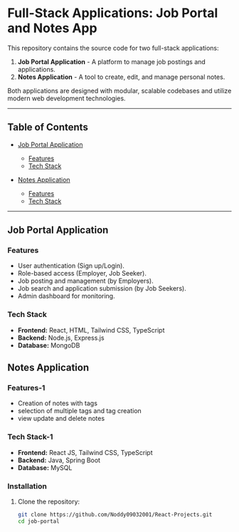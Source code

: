 # Full-Stack Applications: Job Portal and Notes App

This repository contains the source code for two full-stack applications:

1. **Job Portal Application** - A platform to manage job postings and applications.
2. **Notes Application** - A tool to create, edit, and manage personal notes.

Both applications are designed with modular, scalable codebases and utilize modern web development technologies.

---

## Table of Contents

- [Job Portal Application](#job-portal-application)
  - [Features](#features)
  - [Tech Stack](#tech-stack)
  
- [Notes Application](#notes-application)
  - [Features](#features-1)
  - [Tech Stack](#tech-stack-1)
---

## Job Portal Application

### Features

- User authentication (Sign up/Login).
- Role-based access (Employer, Job Seeker).
- Job posting and management (by Employers).
- Job search and application submission (by Job Seekers).
- Admin dashboard for monitoring.

### Tech Stack

- **Frontend:** React, HTML, Tailwind CSS, TypeScript
- **Backend:** Node.js, Express.js
- **Database:** MongoDB

## Notes Application

### Features-1

- Creation of notes with tags
- selection of multiple tags and tag creation
- view update and delete notes

### Tech Stack-1

- **Frontend:** React JS, Tailwind CSS, TypeScript
- **Backend:** Java, Spring Boot
- **Database:** MySQL

### Installation

1. Clone the repository:
   ```bash
   git clone https://github.com/Noddy09032001/React-Projects.git
   cd job-portal
